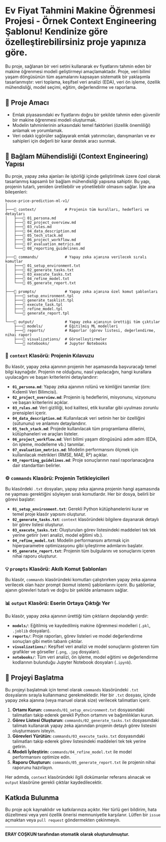 # Ev Fiyat Tahmini Makine Öğrenmesi Projesi - Örnek Context Engineering Şablonu! Kendinize göre özelleştirebilirsiniz proje yapınıza göre.

Bu proje, sağlanan bir veri setini kullanarak ev fiyatlarını tahmin eden bir makine öğrenmesi modeli geliştirmeyi amaçlamaktadır. Proje, veri bilimi yaşam döngüsünün tüm aşamalarını kapsayan sistematik bir yaklaşımla tasarlanmıştır: veri toplama, keşifsel veri analizi (EDA), veri ön işleme, özellik mühendisliği, model seçimi, eğitim, değerlendirme ve raporlama.

## 🚀 Proje Amacı

*   Emlak piyasasındaki ev fiyatlarını doğru bir şekilde tahmin eden güvenilir bir makine öğrenmesi modeli oluşturmak.
*   Modelin tahminlerinin arkasındaki temel faktörleri (özellik önemliliği) anlamak ve yorumlamak.
*   Veri odaklı içgörüler sağlayarak emlak yatırımcıları, danışmanları ve ev sahipleri için değerli bir karar destek aracı sunmak.

## 🧠 Bağlam Mühendisliği (Context Engineering) Yapısı

Bu proje, yapay zeka ajanları ile işbirliği içinde geliştirilmek üzere özel olarak tasarlanmış kapsamlı bir bağlam mühendisliği yapısına sahiptir. Bu yapı, projenin tutarlı, yeniden üretilebilir ve yönetilebilir olmasını sağlar. İşte ana bileşenleri:

```
house-price-prediction-ml-v1/
│
├───📁 context/             # Projenin tüm kuralları, hedefleri ve detayları
│   ├───📄 01_persona.md
│   ├───📄 02_project_overview.md
│   ├───📄 03_rules.md
│   ├───📄 04_data_description.md
│   ├───📄 05_tech_stack.md
│   ├───📄 06_project_workflow.md
│   ├───📄 07_evaluation_metrics.md
│   └───📄 08_reporting_guidelines.md
│
├───📁 commands/            # Yapay zeka ajanına verilecek sıralı komutlar
│   ├───📄 01_setup_environment.txt
│   ├───📄 02_generate_tasks.txt
│   ├───📄 03_execute_tasks.txt
│   ├───📄 04_refine_model.txt
│   └───📄 05_generate_report.txt
│
├───📁 prompts/             # Yapay zeka ajanına özel komut şablonları
│   ├───📄 setup_environment.tpl
│   ├───📄 generate_tasklist.tpl
│   ├───📄 execute_task.tpl
│   ├───📄 refine_model.tpl
│   └───📄 generate_report.tpl
│
└───📁 output/              # Yapay zeka ajanının ürettiği tüm çıktılar
    ├───📁 models/          # Eğitilmiş ML modelleri
    ├───📁 reports/         # Raporlar (görev listesi, değerlendirme, nihai rapor)
    ├───📁 visualizations/  # Görselleştirmeler
    └───📁 notebooks/       # Jupyter Notebooks
```

### 📂 `context` Klasörü: Projenin Kılavuzu

Bu klasör, yapay zeka ajanının projenin her aşamasında başvuracağı temel bilgi kaynağıdır. Projenin ne olduğunu, nasıl yapılacağını, hangi kurallara uyulacağını ve başarı kriterlerini detaylandırır:

*   **`01_persona.md`**: Yapay zeka ajanının rolünü ve kimliğini tanımlar (örn: Kıdemli Veri Bilimcisi).
*   **`02_project_overview.md`**: Projenin iş hedeflerini, misyonunu, vizyonunu ve başarı kriterlerini açıklar.
*   **`03_rules.md`**: Veri gizliliği, kod kalitesi, etik kurallar gibi uyulması zorunlu prensipleri içerir.
*   **`04_data_description.md`**: Kullanılacak veri setinin her bir özelliğini (sütununu) ve anlamını detaylandırır.
*   **`05_tech_stack.md`**: Projede kullanılacak tüm programlama dillerini, kütüphaneleri ve araçları listeler.
*   **`06_project_workflow.md`**: Veri bilimi yaşam döngüsünü adım adım (EDA, ön işleme, modelleme vb.) tanımlar.
*   **`07_evaluation_metrics.md`**: Modelin performansını ölçmek için kullanılacak metrikleri (RMSE, MAE, R²) açıklar.
*   **`08_reporting_guidelines.md`**: Proje sonuçlarının nasıl raporlanacağına dair standartları belirler.

### ⚙️ `commands` Klasörü: Projenin Tetikleyicileri

Bu klasördeki `.txt` dosyaları, yapay zeka ajanına projenin hangi aşamasında ne yapması gerektiğini söyleyen sıralı komutlardır. Her bir dosya, belirli bir görevi başlatır:

*   **`01_setup_environment.txt`**: Gerekli Python kütüphanelerini kurar ve temel proje klasör yapısını oluşturur.
*   **`02_generate_tasks.txt`**: `context` klasöründeki bilgilere dayanarak detaylı bir görev listesi oluşturur.
*   **`03_execute_tasks.txt`**: Oluşturulan görev listesindeki maddeleri tek tek yerine getirir (veri analizi, model eğitimi vb.).
*   **`04_refine_model.txt`**: Modelin performansını artırmak için hiperparametre optimizasyonu gibi iyileştirme adımlarını başlatır.
*   **`05_generate_report.txt`**: Projenin tüm bulgularını ve sonuçlarını içeren nihai raporu oluşturur.

### 💡 `prompts` Klasörü: Akıllı Komut Şablonları

Bu klasör, `commands` klasöründeki komutları çalıştırırken yapay zeka ajanına verilecek olan hazır prompt (komut istemi) şablonlarını içerir. Bu şablonlar, ajanın görevleri tutarlı ve doğru bir şekilde anlamasını sağlar.

### 📊 `output` Klasörü: Eserin Ortaya Çıktığı Yer

Bu klasör, yapay zeka ajanının ürettiği tüm çıktıların depolandığı yerdir:

*   **`models/`**: Eğitilmiş ve kaydedilmiş makine öğrenmesi modelleri (`.pkl`, `.joblib` dosyaları).
*   **`reports/`**: Proje raporları, görev listeleri ve model değerlendirme sonuçları gibi metin tabanlı çıktılar.
*   **`visualizations/`**: Keşifsel veri analizi ve model sonuçlarını gösteren tüm grafikler ve görseller (`.png`, `.jpg` dosyaları).
*   **`notebooks/`**: Tüm veri analizi, ön işleme, model eğitimi ve değerlendirme kodlarının bulunduğu Jupyter Notebook dosyaları (`.ipynb`).

## 🚀 Projeyi Başlatma

Bu projeyi başlatmak için temel olarak `commands` klasöründeki `.txt` dosyalarını sırayla kullanmanız gerekmektedir. Her bir `.txt` dosyası, içinde yapay zeka ajanına (veya manuel olarak size) verilecek talimatları içerir.

1.  **Ortamı Kurun:** `commands/01_setup_environment.txt` dosyasındaki talimatları takip ederek gerekli Python ortamını ve bağımlılıkları kurun.
2.  **Görev Listesi Oluşturun:** `commands/02_generate_tasks.txt` dosyasındaki talimatı kullanarak yapay zeka ajanından projenin detaylı görev listesini oluşturmasını isteyin.
3.  **Görevleri Yürütün:** `commands/03_execute_tasks.txt` dosyasındaki talimatları takip ederek görev listesindeki maddeleri tek tek yerine getirin.
4.  **Modeli İyileştirin:** `commands/04_refine_model.txt` ile model performansını optimize edin.
5.  **Raporu Oluşturun:** `commands/05_generate_report.txt` ile projenin nihai raporunu hazırlayın.

Her adımda, `context` klasöründeki ilgili dokümanlar referans alınacak ve `output` klasörüne gerekli çıktılar kaydedilecektir.

## Katkıda Bulunma

Bu proje açık kaynaklıdır ve katkılarınıza açıktır. Her türlü geri bildirim, hata düzeltmesi veya yeni özellik önerisi memnuniyetle karşılanır. Lütfen bir `issue` açmaktan veya `pull request` göndermekten çekinmeyin.

---

**ERAY COŞKUN tarafından otomatik olarak oluşturulmuştur.**

